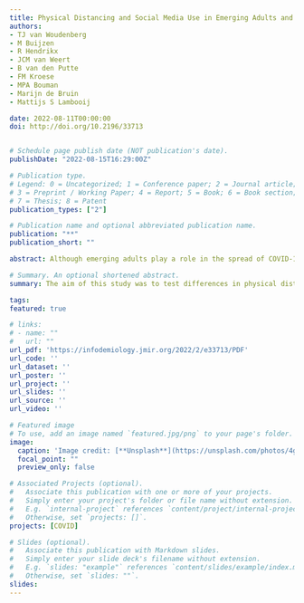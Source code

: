 ```yaml
---
title: Physical Distancing and Social Media Use in Emerging Adults and Adults During the COVID-19 Pandemic. Large-scale Cross-sectional and Longitudinal Survey Study
authors:
- TJ van Woudenberg
- M Buijzen
- R Hendrikx
- JCM van Weert
- B van den Putte
- FM Kroese
- MPA Bouman
- Marijn de Bruin
- Mattijs S Lambooij

date: 2022-08-11T00:00:00
doi: http://doi.org/10.2196/33713


# Schedule page publish date (NOT publication's date).
publishDate: "2022-08-15T16:29:00Z"

# Publication type.
# Legend: 0 = Uncategorized; 1 = Conference paper; 2 = Journal article;
# 3 = Preprint / Working Paper; 4 = Report; 5 = Book; 6 = Book section;
# 7 = Thesis; 8 = Patent
publication_types: ["2"]

# Publication name and optional abbreviated publication name.
publication: "**"
publication_short: ""

abstract: Although emerging adults play a role in the spread of COVID-19, they are less likely to develop severe symptoms after infection. Emerging adults’ relatively high use of social media as a source of information raises concerns regarding COVID-19–related behavioral compliance (ie, physical distancing) in this age group. This study aimed to investigate physical distancing among emerging adults in comparison with adults and examine the role of using social media for COVID-19 news and information in this regard. In addition, this study explored the relationship between physical distancing and using different social media platforms and sources. The secondary data of a large-scale longitudinal national survey (N=123,848) between April and November 2020 were used. Participants indicated, ranging from 1 to 8 waves, how often they were successful in keeping a 1.5-m distance on a 7-point Likert scale. Participants aged between 18 and 24 years were considered emerging adults, and those aged >24 years were considered adults. In addition, a dummy variable was created to indicate per wave whether participants used social media for COVID-19 news and information. A subset of participants received follow-up questions to determine which platforms they used and what sources of news and information they had seen on social media. All preregistered hypotheses were tested with linear mixed-effects models and random intercept cross-lagged panel models. Emerging adults reported fewer physical distancing behaviors than adults (β=−.08, t86,213.83=−26.79; P<.001). Moreover, emerging adults were more likely to use social media for COVID-19 news and information (b=2.48; odds ratio 11.93 [95% CI=9.72-14.65]; SE 0.11; Wald=23.66; P<.001), which mediated the association with physical distancing but only to a small extent (indirect effect; b=−0.03, 95% CI −0.04 to −0.02). Contrary to our hypothesis, the longitudinal random intercept cross-lagged panel model showed no evidence that physical distancing was not influenced by social media use in the previous wave. However, evidence indicated that social media use affects subsequent physical distancing behavior. Moreover, additional analyses showed that the use of most social media platforms (ie, YouTube, Facebook, and Instagram) and interpersonal communication were negatively associated with physical distancing, whereas other platforms (ie, LinkedIn and Twitter) and government messages had no or small positive associations with physical distancing. In conclusion, we should be vigilant with regard to the physical distancing of emerging adults, but the study results did not indicate concerns regarding the role of social media for COVID-19 news and information. However, as the use of some social media platforms and sources showed negative associations with physical distancing, future studies should more carefully examine these factors to better understand the associations between social media use for news and information and behavioral interventions in times of crisis.

# Summary. An optional shortened abstract.
summary: The aim of this study was to test differences in physical distancing between emerging adults and adults, and test the role of using social media for COVID-19 news and information.

tags:
featured: true

# links:
# - name: ""
#   url: ""
url_pdf: 'https://infodemiology.jmir.org/2022/2/e33713/PDF'
url_code: ''
url_dataset: ''
url_poster: ''
url_project: ''
url_slides: ''
url_source: ''
url_video: ''

# Featured image
# To use, add an image named `featured.jpg/png` to your page's folder. 
image:
  caption: 'Image credit: [**Unsplash**](https://unsplash.com/photos/4gFmmn3FM7w)'
  focal_point: ""
  preview_only: false

# Associated Projects (optional).
#   Associate this publication with one or more of your projects.
#   Simply enter your project's folder or file name without extension.
#   E.g. `internal-project` references `content/project/internal-project/index.md`.
#   Otherwise, set `projects: []`.
projects: [COVID]

# Slides (optional).
#   Associate this publication with Markdown slides.
#   Simply enter your slide deck's filename without extension.
#   E.g. `slides: "example"` references `content/slides/example/index.md`.
#   Otherwise, set `slides: ""`.
slides:
---
```

